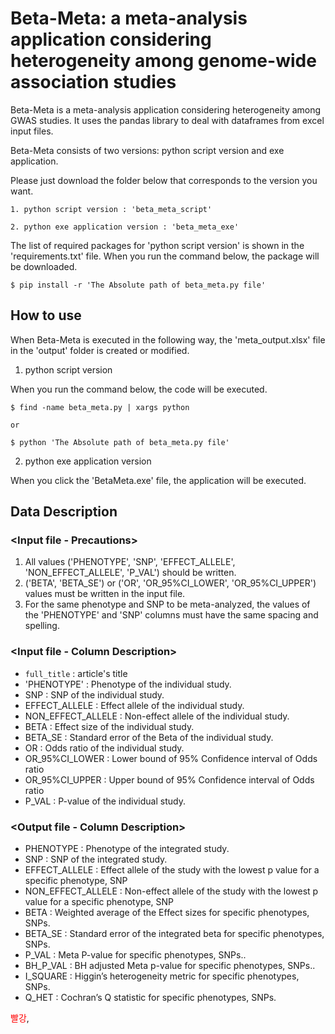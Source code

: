 # Beta-Meta: a meta-analysis application considering heterogeneity among genome-wide association studies

Beta-Meta is a meta-analysis application considering heterogeneity among GWAS studies. It uses the pandas library to deal with dataframes from excel input files.

Beta-Meta consists of two versions: python script version and exe application.

Please just download the folder below that corresponds to the version you want.
	
	1. python script version : 'beta_meta_script'
	
	2. python exe application version : 'beta_meta_exe'

The list of required packages for 'python script version' is shown in the 'requirements.txt' file. When you run the command below, the package will be downloaded.

	$ pip install -r 'The Absolute path of beta_meta.py file'

## How to use

When Beta-Meta is executed in the following way, the 'meta_output.xlsx' file in the 'output' folder is created or modified.

1. python script version

When you run the command below, the code will be executed.

	$ find -name beta_meta.py | xargs python

	or

	$ python 'The Absolute path of beta_meta.py file'

2. python exe application version

When you click the 'BetaMeta.exe' file, the application will be executed. 


## Data Description

### <Input file - Precautions>
1. All values ('PHENOTYPE', 'SNP', 'EFFECT_ALLELE', 'NON_EFFECT_ALLELE', 'P_VAL') should be written.
2. ('BETA', 'BETA_SE') or ('OR', 'OR_95%CI_LOWER', 'OR_95%CI_UPPER') values must be written in the input file.
3. For the same phenotype and SNP to be meta-analyzed, the values of the 'PHENOTYPE' and 'SNP' columns must have the same spacing and spelling.


### <Input file - Column Description>
	
* `full_title` : article's title	
* 'PHENOTYPE' : Phenotype of the individual study.	
* SNP : SNP of the individual study.
* EFFECT_ALLELE : Effect allele of the individual study.	
* NON_EFFECT_ALLELE : Non-effect allele of the individual study.	
* BETA : Effect size of the individual study.	
* BETA_SE : Standard error of the Beta of the individual study.	
* OR : Odds ratio of the individual study.	
* OR_95%CI_LOWER : Lower bound of 95% Confidence interval of Odds ratio	
* OR_95%CI_UPPER : Upper bound of 95% Confidence interval of Odds ratio  	
* P_VAL : P-value of the individual study.

### <Output file - Column Description>
* PHENOTYPE : Phenotype of the integrated study.
* SNP : SNP of the integrated study.
* EFFECT_ALLELE : Effect allele of the study with the lowest p value for a specific phenotype, SNP
* NON_EFFECT_ALLELE : Non-effect allele of the study with the lowest p value for a specific phenotype, SNP
* BETA : Weighted average of the Effect sizes for specific phenotypes, SNPs.
* BETA_SE : Standard error of the integrated beta for specific phenotypes, SNPs.
* P_VAL : Meta P-value for specific phenotypes, SNPs..
* BH_P_VAL : BH adjusted Meta p-value for specific phenotypes, SNPs..
* I_SQUARE : Higgin’s heterogeneity metric for specific phenotypes, SNPs.
* Q_HET : Cochran’s Q statistic for specific phenotypes, SNPs.
	
	
<span style="color: #ff0000;">빨강</span>,
